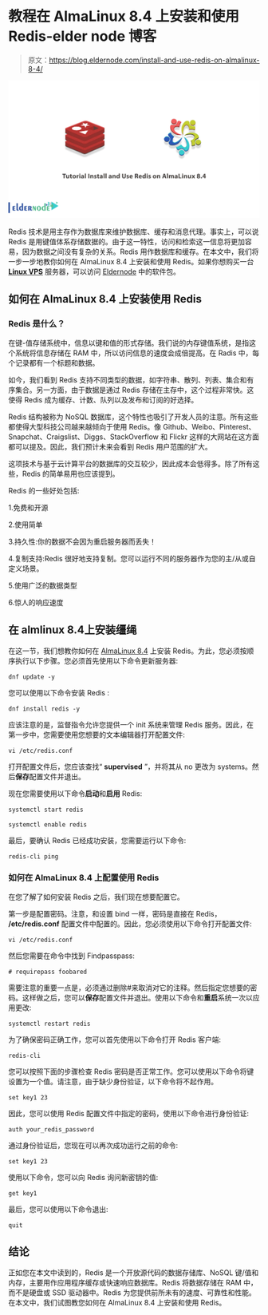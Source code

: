 # 教程在 AlmaLinux 8.4 上安装和使用 Redis-elder node 博客

> 原文：<https://blog.eldernode.com/install-and-use-redis-on-almalinux-8-4/>

![Tutorial Install and Use Redis on AlmaLinux 8.4](img/0acbf1b14c7503db4326fcfa4e0285aa.png)

Redis 技术是用主存作为数据库来维护数据库、缓存和消息代理。事实上，可以说 Redis 是用键值体系存储数据的。由于这一特性，访问和检索这一信息将更加容易，因为数据之间没有复杂的关系。Redis 用作数据库和缓存。在本文中，我们将一步一步地教你如何在 AlmaLinux 8.4 上安装和使用 Redis。如果你想购买一台 [**Linux VPS**](https://eldernode.com/linux-vps/) 服务器，可以访问 [Eldernode](https://eldernode.com/) 中的软件包。

## **如何在 AlmaLinux 8.4 上安装使用 Redis**

### **Redis 是什么？**

在键-值存储系统中，信息以键和值的形式存储。我们说的内存键值系统，是指这个系统将信息存储在 RAM 中，所以访问信息的速度会成倍提高。在 Radis 中，每个记录都有一个标题和数据。

如今，我们看到 Redis 支持不同类型的数据，如字符串、散列、列表、集合和有序集合。另一方面，由于数据是通过 Redis 存储在主存中，这个过程非常快。这使得 Redis 成为缓存、计数、队列以及发布和订阅的好选择。

Redis 结构被称为 NoSQL 数据库，这个特性也吸引了开发人员的注意。所有这些都使得大型科技公司越来越倾向于使用 Redis。像 Github、Weibo、Pinterest、Snapchat、Craigslist、Diggs、StackOverflow 和 Flickr 这样的大网站在这方面都可以提及。因此，我们预计未来会看到 Redis 用户范围的扩大。

这项技术与基于云计算平台的数据库的交互较少，因此成本会低得多。除了所有这些，Redis 的简单易用也应该提到。

Redis 的一些好处包括:

1.免费和开源

2.使用简单

3.持久性:你的数据不会因为重启服务器而丢失！

4.复制支持:Redis 很好地支持复制。您可以运行不同的服务器作为您的主/从或自定义场景。

5.使用广泛的数据类型

6.惊人的响应速度

## **在 almlinux 8.4**上安装缰绳

在这一节，我们想教你如何在 [AlmaLinux 8.4](https://blog.eldernode.com/install-and-use-almalinux/) 上安装 Redis。为此，您必须按顺序执行以下步骤。您必须首先使用以下命令更新服务器:

```
dnf update -y
```

您可以使用以下命令安装 Redis :

```
dnf install redis -y
```

应该注意的是，监督指令允许您提供一个 init 系统来管理 Redis 服务。因此，在第一步中，您需要使用您想要的文本编辑器打开配置文件:

```
vi /etc/redis.conf
```

打开配置文件后，您应该查找“ **supervised** ”，并将其从 no 更改为 systems。然后**保存**配置文件并退出。

现在您需要使用以下命令**启动**和**启用** Redis:

```
systemctl start redis
```

```
systemctl enable redis
```

最后，要确认 Redis 已经成功安装，您需要运行以下命令:

```
redis-cli ping
```

### **如何在 AlmaLinux 8.4 上配置使用 Redis**

在您了解了如何安装 Redis 之后，我们现在想要配置它。

第一步是配置密码。注意，和设置 bind 一样，密码是直接在 Redis， **/etc/redis.conf** 配置文件中配置的。因此，您必须使用以下命令打开配置文件:

```
vi /etc/redis.conf
```

然后您需要在命令中找到 Findpasspass:

```
# requirepass foobared
```

需要注意的重要一点是，必须通过删除#来取消对它的注释。然后指定您想要的密码。这样做之后，您可以**保存**配置文件并退出。使用以下命令和**重启**系统一次以应用更改:

```
systemctl restart redis
```

为了确保密码正确工作，您可以首先使用以下命令打开 Redis 客户端:

```
redis-cli
```

您可以按照下面的步骤检查 Redis 密码是否正常工作。您可以使用以下命令将键设置为一个值。请注意，由于缺少身份验证，以下命令将不起作用。

```
set key1 23
```

因此，您可以使用 Redis 配置文件中指定的密码，使用以下命令进行身份验证:

```
auth your_redis_password
```

通过身份验证后，您现在可以再次成功运行之前的命令:

```
set key1 23
```

使用以下命令，您可以向 Redis 询问新密钥的值:

```
get key1
```

最后，您可以使用以下命令退出:

```
quit
```

## 结论

正如您在本文中读到的，Redis 是一个开放源代码的数据存储库、NoSQL 键/值和内存，主要用作应用程序缓存或快速响应数据库。Redis 将数据存储在 RAM 中，而不是硬盘或 SSD 驱动器中。Redis 为您提供前所未有的速度、可靠性和性能。在本文中，我们试图教您如何在 AlmaLinux 8.4 上安装和使用 Redis。